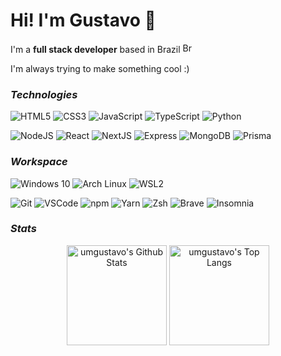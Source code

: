 # Hi! I'm Gustavo 👋

I'm a **full stack developer** based in Brazil <a href="https://wikipedia.org/wiki/Brazil" target="_blank"><img src="https://raw.githubusercontent.com/umgustavo/umgustavo/main/twemoji-br.svg" alt="Brazil Flag" width="16px" /></a>

I'm always trying to make something cool :)

### _Technologies_

![HTML5](https://img.shields.io/badge/-HTML5-%23E44D27?style=flat-square&logo=html5&logoColor=ffffff)
![CSS3](https://img.shields.io/badge/-CSS3-%231572B6?style=flat-square&logo=css3)
![JavaScript](https://img.shields.io/badge/-JavaScript-%23F7DF1C?style=flat-square&logo=javascript&logoColor=000000)
![TypeScript](https://img.shields.io/badge/TypeScript-007ACC?style=flat-square&logo=typescript&logoColor=white)
![Python](https://img.shields.io/badge/-Python-%233776AB?style=flat-square&logo=python&logoColor=white)

![NodeJS](https://img.shields.io/badge/-Node.js-%23339933?style=flat-square&logo=nodedotjs&logoColor=white)
![React](https://img.shields.io/badge/-React-%23282C34?style=flat-square&logo=react)
![NextJS](https://img.shields.io/badge/Next.js-000000?style=flat-square&logo=nextdotjs&logoColor=white)
![Express](https://img.shields.io/badge/-Express-%23000000?style=flat-square&logo=express&logoColor=white)
![MongoDB](https://img.shields.io/badge/MongoDB-4EA94B?style=flat-square&logo=mongodb&logoColor=white)
![Prisma](https://img.shields.io/badge/-Prisma-%232D3748?style=flat-square&logo=prisma&logoColor=white)

### _Workspace_

![Windows 10](https://img.shields.io/badge/-Windows%2010-0078D6?style=flat-square&logo=windows&logoColor=white)
![Arch Linux](https://img.shields.io/badge/-Arch%20Linux-1793D1?style=flat-square&logo=arch-linux&logoColor=white)
![WSL2](https://img.shields.io/badge/-WSL2-D64008?style=flat-square&logo=linux&logoColor=white)

![Git](https://img.shields.io/badge/-Git-F05032?style=flat-square&logo=git&logoColor=white)
![VSCode](https://img.shields.io/badge/-VSCode-007ACC?style=flat-square&logo=visual-studio-code&logoColor=white)
![npm](https://img.shields.io/badge/-npm-CB3837?style=flat-square&logo=npm&logoColor=white)
![Yarn](https://img.shields.io/badge/-Yarn-2C8EBB?style=flat-square&logo=yarn&logoColor=white)
![Zsh](https://img.shields.io/badge/-Zsh-1A2C34?style=flat-square&logo=windows-terminal&logoColor=white)
![Brave](https://img.shields.io/badge/-Brave-FB542B?style=flat-square&logo=brave&logoColor=white)
![Insomnia](https://img.shields.io/badge/-Insomnia-5849BE?style=flat-square&logo=insomnia&logoColor=white)

### _Stats_

<p align="center">
    <img alt="umgustavo's Github Stats" src="https://github-readme-stats.vercel.app/api?username=umgustavo&include_all_commits=true&show_icons=true&title_color=cba6f7&icon_color=a6e3a1&text_color=cdd6f4&bg_color=181825" height="160em"/>
    <img alt="umgustavo's Top Langs" src="https://github-readme-stats.vercel.app/api/top-langs/?username=umgustavo&layout=compact&title_color=cba6f7&text_color=cdd6f4&bg_color=181825" height="160em"/>
</p>



